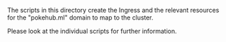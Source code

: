 The scripts in this directory create the Ingress and the relevant resources for the "pokehub.ml" domain to map to the cluster.

Please look at the individual scripts for further information.